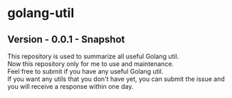 # golang-util
## Version - 0.0.1 - Snapshot
This repository is used to summarize all useful Golang util.  
Now this repository only for me to use and maintenance.  
Feel free to submit if you have any useful Golang util.  
If you want any utils that you don't have yet, you can submit the issue and you will receive a response within one day.

